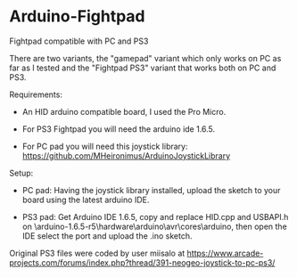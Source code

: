 # Arduino-Fightpad
Fightpad compatible with PC and PS3

There are two variants, the "gamepad" variant which only works on PC as far as I tested and the "Fightpad PS3" variant that works both on PC and PS3.

Requirements:
              
* An HID arduino compatible board, I used the Pro Micro.

* For PS3 Fightpad you will need the arduino ide 1.6.5.
              
* For PC pad you will need this joystick library: https://github.com/MHeironimus/ArduinoJoystickLibrary
              
Setup:

* PC pad: Having the joystick library installed, upload the sketch to your board using the latest arduino IDE.
  
* PS3 pad: Get Arduino IDE 1.6.5, copy and replace HID.cpp and USBAPI.h on \arduino-1.6.5-r5\hardware\arduino\avr\cores\arduino, 
            then open the IDE select the port and upload the .ino sketch.

Original PS3 files were coded by user miisalo at https://www.arcade-projects.com/forums/index.php?thread/391-neogeo-joystick-to-pc-ps3/
